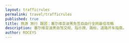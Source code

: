 ```yaml
---
layout: trafficrules
permalink: travel/trafficrules
published: true
title: 旅游 旅行 跟团：塞尔维亚波黑免签自由行全网最佳攻略 
description: 塞尔维亚波黑自驾交规、指示牌、路标、道路开车指南。
author: ROCEYS
---
```


